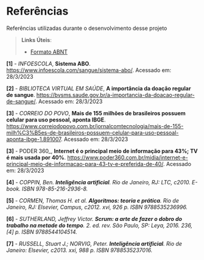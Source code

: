 # Referências

Referências utilizadas durante o desenvolvimento desse projeto

> **Links Úteis**:
> - [Formato ABNT](https://www.normastecnicas.com/referencias/)

**[1]** - _INFOESCOLA_, **Sistema ABO**. https://www.infoescola.com/sangue/sistema-abo/.  Acessado em: 28/3/2023

**[2]** - _BIBLIOTECA VIRTUAL EM SAÚDE_, **A importância da doação regular de sangue**. https://bvsms.saude.gov.br/a-importancia-da-doacao-regular-de-sangue/.  Acessado em: 28/3/2023

**[3]** - _CORREIO DO POVO_, **Mais de 155 milhões de brasileiros possuem celular para uso pessoal, aponta IBGE**. https://www.correiodopovo.com.br/jornalcomtecnologia/mais-de-155-milh%C3%B5es-de-brasileiros-possuem-celular-para-uso-pessoal-aponta-ibge-1.891007. Acessado em: 28/3/2023

**[3]** - PODER 360_, **Internet é o principal meio de informação para 43%; TV é mais usada por 40%**. https://www.poder360.com.br/midia/internet-e-principal-meio-de-informacao-para-43-tv-e-preferida-de-40/. Acessado em: 28/3/2023

**[4]** - _COPPIN, Ben. **Inteligência artificial**. Rio de Janeiro, RJ: LTC, c2010. E-book. ISBN 978-85-216-2936-8._

**[5]** - _CORMEN, Thomas H. et al. **Algoritmos: teoria e prática**. Rio de Janeiro, RJ: Elsevier, Campus, c2012. xvi, 926 p. ISBN 9788535236996._

**[6]** - _SUTHERLAND, Jeffrey Victor. **Scrum: a arte de fazer o dobro do trabalho na metade do tempo**. 2. ed. rev. São Paulo, SP: Leya, 2016. 236, [4] p. ISBN 9788544104514._

**[7]** - _RUSSELL, Stuart J.; NORVIG, Peter. **Inteligência artificial**. Rio de Janeiro: Elsevier, c2013. xxi, 988 p. ISBN 9788535237016._

